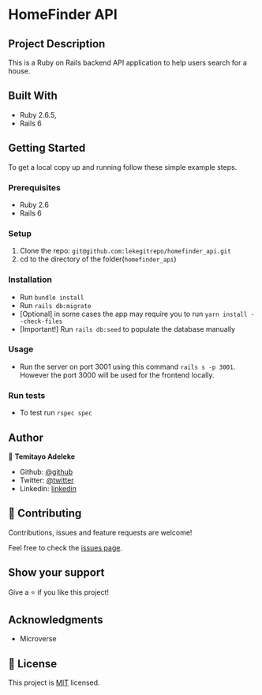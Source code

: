 # HomeFinder API

## Project Description
This is a Ruby on Rails backend API application to help users search for a house.

## Built With

- Ruby 2.6.5,
- Rails 6

## Getting Started
To get a local copy up and running follow these simple example steps.

### Prerequisites
- Ruby 2.6
- Rails 6

### Setup
1. Clone the repo: `git@github.com:lekegitrepo/homefinder_api.git`
2. cd to the directory of the folder(`homefinder_api`)

### Installation
- Run `bundle install`
- Run `rails db:migrate`
- [Optional] in some cases the app may require you to run `yarn install --check-files`
- [Important!] Run `rails db:seed` to populate the database manually

### Usage
- Run the server on port 3001 using this command `rails s -p 3001`. However the port 3000 will be used for the frontend locally.

### Run tests
- To test run `rspec spec`

## Author

👤 **Temitayo Adeleke**

- Github: [@github](https://github.com/lekegitrepo)
- Twitter: [@twitter](https://twitter.com/leketemi)
- Linkedin: [linkedin](https://www.linkedin.com/in/temitayo-adeleke/)

## 🤝 Contributing

Contributions, issues and feature requests are welcome!

Feel free to check the [issues page](https://github.com/lekegitrepo/homefinder_api/issues).

## Show your support

Give a ⭐️ if you like this project!

## Acknowledgments

- Microverse

## 📝 License

This project is [MIT](lic.url) licensed.
